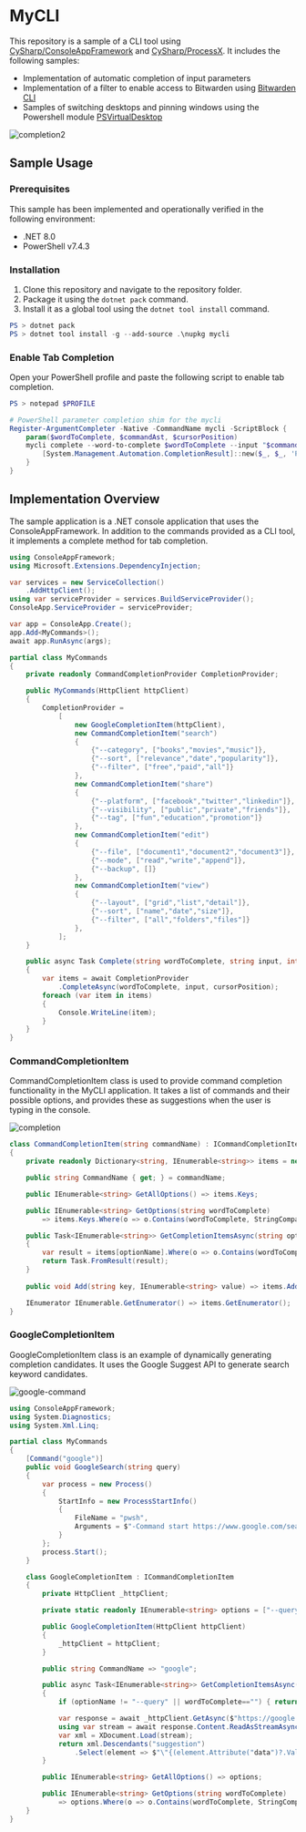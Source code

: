 # MyCLI

This repository is a sample of a CLI tool using [CySharp/ConsoleAppFramework](https://github.com/Cysharp/ConsoleAppFramework) and [CySharp/ProcessX](https://github.com/Cysharp/ProcessX). It includes the following samples:

- Implementation of automatic completion of input parameters
- Implementation of a filter to enable access to Bitwarden using [Bitwarden CLI](https://bitwarden.com/help/cli/)
- Samples of switching desktops and pinning windows using the Powershell module [PSVirtualDesktop](https://github.com/MScholtes/PSVirtualDesktop)

![completion2](/img/completion2.gif)

## Sample Usage

### Prerequisites

This sample has been implemented and operationally verified in the following environment:

- .NET 8.0
- PowerShell v7.4.3

### Installation

1. Clone this repository and navigate to the repository folder.
2. Package it using the `dotnet pack` command.
3. Install it as a global tool using the `dotnet tool install` command.

```powershell
PS > dotnet pack
PS > dotnet tool install -g --add-source .\nupkg mycli
```

### Enable Tab Completion
Open your PowerShell profile and paste the following script to enable tab completion.

```powershell
PS > notepad $PROFILE
```

```powershell
# PowerShell parameter completion shim for the mycli
Register-ArgumentCompleter -Native -CommandName mycli -ScriptBlock {
    param($wordToComplete, $commandAst, $cursorPosition)
    mycli complete --word-to-complete $wordToComplete --input "$commandAst" --cursor-position $cursorPosition | ForEach-Object {
        [System.Management.Automation.CompletionResult]::new($_, $_, 'ParameterValue', $_)
    }
}

```

## Implementation Overview
The sample application is a .NET console application that uses the ConsoleAppFramework. In addition to the commands provided as a CLI tool, it implements a complete method for tab completion.

```cs
using ConsoleAppFramework;
using Microsoft.Extensions.DependencyInjection;

var services = new ServiceCollection()
    .AddHttpClient();
using var serviceProvider = services.BuildServiceProvider();
ConsoleApp.ServiceProvider = serviceProvider;

var app = ConsoleApp.Create();
app.Add<MyCommands>();
await app.RunAsync(args);

partial class MyCommands
{
    private readonly CommandCompletionProvider CompletionProvider;

    public MyCommands(HttpClient httpClient)
    {
        CompletionProvider =
            [
                new GoogleCompletionItem(httpClient),
                new CommandCompletionItem("search")
                {
                    {"--category", ["books","movies","music"]},
                    {"--sort", ["relevance","date","popularity"]},
                    {"--filter", ["free","paid","all"]}
                },
                new CommandCompletionItem("share")
                {
                    {"--platform", ["facebook","twitter","linkedin"]},
                    {"--visibility", ["public","private","friends"]},
                    {"--tag", ["fun","education","promotion"]}
                },
                new CommandCompletionItem("edit")
                {
                    {"--file", ["document1","document2","document3"]},
                    {"--mode", ["read","write","append"]},
                    {"--backup", []}
                },
                new CommandCompletionItem("view")
                {
                    {"--layout", ["grid","list","detail"]},
                    {"--sort", ["name","date","size"]},
                    {"--filter", ["all","folders","files"]}
                },
            ];
    }

    public async Task Complete(string wordToComplete, string input, int cursorPosition)
    {
        var items = await CompletionProvider
            .CompleteAsync(wordToComplete, input, cursorPosition);
        foreach (var item in items)
        {
            Console.WriteLine(item);
        }
    }
}
```

### CommandCompletionItem

CommandCompletionItem class is used to provide command completion functionality in the MyCLI application. It takes a list of commands and their possible options, and provides these as suggestions when the user is typing in the console.

![completion](/img/completion.gif)

```cs
class CommandCompletionItem(string commandName) : ICommandCompletionItem, IEnumerable
{
    private readonly Dictionary<string, IEnumerable<string>> items = new();

    public string CommandName { get; } = commandName;

    public IEnumerable<string> GetAllOptions() => items.Keys;

    public IEnumerable<string> GetOptions(string wordToComplete)
        => items.Keys.Where(o => o.Contains(wordToComplete, StringComparison.InvariantCultureIgnoreCase));

    public Task<IEnumerable<string>> GetCompletionItemsAsync(string optionName, string wordToComplete)
    {
        var result = items[optionName].Where(o => o.Contains(wordToComplete, StringComparison.InvariantCultureIgnoreCase));
        return Task.FromResult(result);
    }
    
    public void Add(string key, IEnumerable<string> value) => items.Add(key, value);

    IEnumerator IEnumerable.GetEnumerator() => items.GetEnumerator();
}
```


### GoogleCompletionItem

GoogleCompletionItem class is an example of dynamically generating completion candidates. It uses the Google Suggest API to generate search keyword candidates.

![google-command](/img/google-command.gif)

```cs
using ConsoleAppFramework;
using System.Diagnostics;
using System.Xml.Linq;

partial class MyCommands
{
    [Command("google")]
    public void GoogleSearch(string query)
    {
        var process = new Process()
        {
            StartInfo = new ProcessStartInfo()
            {
                FileName = "pwsh",
                Arguments = $"-Command start https://www.google.com/search?q={System.Web.HttpUtility.UrlEncode(query)}"
            }
        };
        process.Start();
    }

    class GoogleCompletionItem : ICommandCompletionItem
    {
        private HttpClient _httpClient;

        private static readonly IEnumerable<string> options = ["--query"];

        public GoogleCompletionItem(HttpClient httpClient)
        {
            _httpClient = httpClient;
        }

        public string CommandName => "google";

        public async Task<IEnumerable<string>> GetCompletionItemsAsync(string optionName, string wordToComplete)
        {
            if (optionName != "--query" || wordToComplete=="") { return []; }

            var response = await _httpClient.GetAsync($"https://google.com/complete/search?hl=en&q={System.Web.HttpUtility.UrlEncode(wordToComplete)}&output=toolbar");
            using var stream = await response.Content.ReadAsStreamAsync();
            var xml = XDocument.Load(stream);
            return xml.Descendants("suggestion")
                .Select(element => $"\"{(element.Attribute("data")?.Value ?? "")}\"");
        }

        public IEnumerable<string> GetAllOptions() => options;

        public IEnumerable<string> GetOptions(string wordToComplete) 
            => options.Where(o => o.Contains(wordToComplete, StringComparison.InvariantCultureIgnoreCase));
    }
}
```


